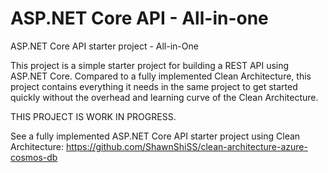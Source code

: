 # ASP.NET Core API - All-in-one
ASP.NET Core API starter project - All-in-One

This project is a simple starter project for building a REST API using ASP.NET Core. Compared to a fully implemented Clean Architecture, this project contains everything it needs in the same project to get started quickly without the overhead and learning curve of the Clean Architecture.

THIS PROJECT IS WORK IN PROGRESS.

See a fully implemented ASP.NET Core API starter project using Clean Architecture:
https://github.com/ShawnShiSS/clean-architecture-azure-cosmos-db

